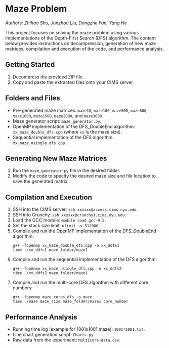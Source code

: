 # Maze Problem

*Authors: Zhihao Shu, Junzhou Liu, Dongzhe Fan, Yang He*

This project focuses on solving the maze problem using various implementations of the Depth-First Search (DFS) algorithm. The content below provides instructions on decompression, generation of new maze matrices, compilation and execution of the code, and performance analysis.

## Getting Started

1. Decompress the provided ZIP file.
2. Copy and paste the extracted files onto your CIMS server.

## Folders and Files

- Pre-generated maze matrices: `maze10`, `maze100`, `maze500`, `maze800`, `maze1000`, `maze1500`, `maze2000`, and `maze3000`.
- Maze generator script: `maze_generator.py`.
- OpenMP implementation of the DFS_DoubleEnd algorithm: `xx_maze_double_dfs.cpp` (where `xx` is the maze size).
- Sequential implementation of the DFS algorithm: `xx_maze_nsingle_dfs.cpp`.

## Generating New Maze Matrices

1. Run the `maze_generator.py` file in the desired folder.
2. Modify the code to specify the desired maze size and file location to save the generated matrix.

## Compilation and Execution

1. SSH into the CIMS server: `ssh xxxxxx@access.cims.nyu.edu`.
2. SSH into Crunchy: `ssh xxxxxx@crunchy1.cims.nyu.edu`.
3. Load the GCC module: `module load gcc-9.2`.
4. Set the stack size limit: `ulimit -s 512000`.
5. Compile and run the OpenMP implementation of the DFS_DoubleEnd algorithm:
    ```
    g++ -fopenmp xx_maze_double_dfs.cpp -o xx_ddfs1
    time ./xx_ddfs1 maze_folder/maze1
    ```
6. Compile and run the sequential implementation of the DFS algorithm:
    ```
    g++ -fopenmp xx_maze_nsingle_dfs.cpp -o xx_ddfs2
    time ./xx_ddfs2 maze_folder/maze1
    ```
7. Compile and run the multi-core DFS algorithm with different core numbers:
    ```
    g++ -fopenmp maze_cores_dfs -o maze
    time ./maze maze_size maze_folder/maze1 core_number
    ```

## Performance Analysis

- Running time log (example for 1001x1001 maze): `1001*1001.txt`.
- Line chart generation script: `Charts.py`.
- Raw data from the experiment: `Multicore-data.csv`.
